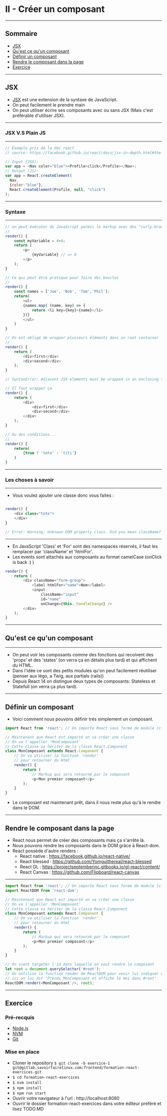 # II - Créer un composant

---

## Sommaire

* [JSX](#jsx)
* [Qu'est ce qu'un composant](#quest-ce-quun-composant)
* [Définir un composant](#définir-un-composant)
* [Rendre le composant dans la page](#rendre-le-composant-dans-la-page)
* [Exercice](#exercice)

---

## JSX

- [JSX](https://facebook.github.io/jsx/) est une extension de la syntaxe de JavaScript.
- On peut facilement le prendre main
- On peut utiliser écrire ses composants avec ou sans JSX (Mais c'est préférable d'utiliser JSX).

---

### JSX V.S Plain JS

---

```javascript
// Exemple pris de la doc react
// source: https://facebook.github.io/react/docs/jsx-in-depth.html#the-transform

// Input (JSX):
var app = <Nav color="blue"><Profile>click</Profile></Nav>;
// Output (JS):
var app = React.createElement(
  Nav,
  {color:"blue"},
  React.createElement(Profile, null, "click")
);
```

---

### Syntaxe

---

```javascript
// on peut éxécuter du JavaScript parmis le markup avec des "curly-brackets"
//
render() {
    const myVariable = 4+4;
    return (
        <p>
            {myVariable} // => 8
        </p>
    );
}

// Ce qui peut être pratique pour faire des boucles
//
render() {
    const names = ['Joe', 'Bob', 'Tom','Phil'];
    return(
        <ul>
        {names.map( (name, key) => {
            return <li key={key}>{name}</li>
        })}
        </ul>
    )
}

// On est obligé de wrapper plusieurs éléments dans un root container
//
render() {
    return (
        <div>first</div>
        <div>second</div>
    );
}

// SyntaxError: Adjacent JSX elements must be wrapped in an enclosing tag

// Il faut wrapper ça
render() {
    return (
        <div>
            <div>first</div>
            <div>second</div>
        </div>
    );
}

// Ou des conditions...
//
render() {
    return(
        {true ? 'toto' : 'titi'}
    )
}
```

---

### Les choses à savoir

---

- Vous voulez ajouter une classe donc vous faites :

```javascript

render() {
    <div class="toto">
    </div>
}

// Error: Warning: Unknown DOM property class. Did you mean className?

```

---

- En JavaScript 'Class' et 'For' sont des namespaces réservés, il faut les remplacer par 'className' et 'htmlFor'.
- Les events sont attachés aux composants au format camelCase (onClick is back :) )

```javascript
render() {
    return (
        <div className="form-group">
            <label htmlFor="name">Nom</label>
            <input
                className="input"
                id="name"
                onChange={this._handleChange} />
        </div>
    );
}
```

---

## Qu'est ce qu'un composant

---

- On peut voir les composants comme des fonctions qui recoivent des 'props' et des 'states'
(on verra ça en détails plus tard) et qui affichent du HTML.
- Dans l'idée ce sont des petits modules qu'on peut facilement réutiliser (penser aux légo, a Twig, aux partials (rails))
- Depuis React 14 on distingue deux types de composants: Stateless et Statefull (on verra ça plus tard).

---

## Définir un composant

- Voici comment nous pouvons définir trés simplement un composant.

```javascript
import React from 'react'; // On importe React sous forme de module (cf: Appendice 1)

// Maintenant que React est importé on va créer une classe
// On va l'appeller 'MonComposant'
// Cette classe va hériter de la classe React.Component
class MonComposant extends React.Component {
    // On va utiliser la function 'render'
    // pour retourner du Html
    render() {
        return (
            // Markup qui sera retourné par le composant
            <p>Mon premier composant</p>
        );
    }
}
```

- Le composant est maintenant prêt, dans il nous reste plus qu'à le rendre dans le DOM.

---

## Rendre le composant dans la page

- React nous permet de créer des composants mais ça s'arrête là.
- Nous pouvons rendre les composants dans le DOM grâce à React-dom.
- React possède d'autre renders :
    - React native : https://facebook.github.io/react-native/
    - React blessed : https://github.com/Yomguithereal/react-blessed
    - React GL : https://projectseptemberinc.gitbooks.io/gl-react/content/
    - React Canvas : https://github.com/Flipboard/react-canvas

---


```javascript
import React from 'react'; // On importe React sous forme de module (cf: Appendice 1)
import ReactDOM from 'react-dom';

// Maintenant que React est importé on va créer une classe
// On va l'appeller 'MonComposant'
// Cette classe va hériter de la classe React.Component
class MonComposant extends React.Component {
    // On va utiliser la function 'render'
    // pour retourner du Html
    render() {
        return (
            // Markup qui sera retourné par le composant
            <p>Mon premier composant</p>
        );
    }
}

// On vient targeter l'id dans laquelle on veut rendre le composant
let root = document.querySelector('#root');
// On untilise la function render de ReactDOM pour venir lui indiquer quoi faire
// ici on lui dit 'Prends MonComposant et affiche le moi dans #root'
ReactDOM.render(<MonComposant />, root);
```

---

## Exercice

### Pré-recquis

- [Node.js](https://nodejs.org/en/)
- [NVM](https://github.com/creationix/nvm)
- [Git](https://git-scm.com/)


### Mise en place

- Cloner le repository ```$ git clone -b exercice-1 git@gitlab.savoirfairelinux.com:frontend/formation-react-exercices.git```
- ```$ cd formation-react-exercices```
- ```$ nvm install```
- ```$ npm install```
- ```$ npm run start```
- Ouvrir votre navigateur à l'url : http://localhost:8080
- Ouvrir le dossier formation-react-exercices dans votre éditeur préféré et lisez TODO.MD
